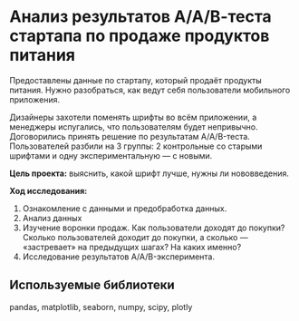 # Анализ результатов А/А/В-теста стартапа по продаже продуктов питания

Предоставлены данные по стартапу, который продаёт продукты питания. Нужно разобраться, как ведут себя пользователи мобильного приложения. 

Дизайнеры захотели поменять шрифты во всём приложении, а менеджеры испугались, что пользователям будет непривычно. Договорились принять решение по результатам A/A/B-теста. Пользователей разбили на 3 группы: 2 контрольные со старыми шрифтами и одну экспериментальную — с новыми. 

**Цель проекта:** выяснить, какой шрифт лучше, нужны ли нововведения.


**Ход исследования:**
1. Ознакомление с данными и предобработка данных.
2. Анализ данных
3. Изучение воронки продаж. Как пользователи доходят до покупки? Сколько пользователей доходит до покупки, а сколько — «застревает» на предыдущих шагах? На каких именно?
4. Исследование результатов A/A/B-эксперимента. 

## Используемые библиотеки

pandas, matplotlib, seaborn, numpy, scipy,  plotly
